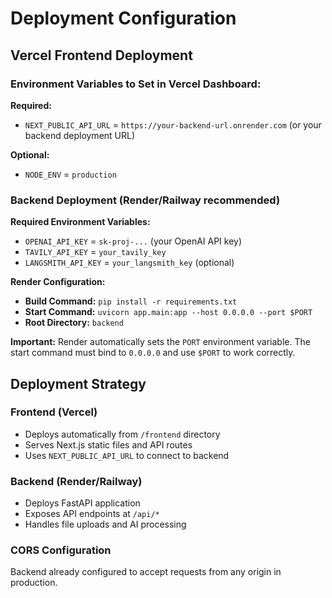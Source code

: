 # Deployment Configuration

## Vercel Frontend Deployment

### Environment Variables to Set in Vercel Dashboard:

**Required:**
- `NEXT_PUBLIC_API_URL` = `https://your-backend-url.onrender.com` (or your backend deployment URL)

**Optional:**
- `NODE_ENV` = `production`

### Backend Deployment (Render/Railway recommended)

**Required Environment Variables:**
- `OPENAI_API_KEY` = `sk-proj-...` (your OpenAI API key)
- `TAVILY_API_KEY` = `your_tavily_key`
- `LANGSMITH_API_KEY` = `your_langsmith_key` (optional)

**Render Configuration:**
- **Build Command:** `pip install -r requirements.txt`
- **Start Command:** `uvicorn app.main:app --host 0.0.0.0 --port $PORT`
- **Root Directory:** `backend`

**Important:** Render automatically sets the `PORT` environment variable. The start command must bind to `0.0.0.0` and use `$PORT` to work correctly.

## Deployment Strategy

### Frontend (Vercel)
- Deploys automatically from `/frontend` directory
- Serves Next.js static files and API routes
- Uses `NEXT_PUBLIC_API_URL` to connect to backend

### Backend (Render/Railway)
- Deploys FastAPI application
- Exposes API endpoints at `/api/*`
- Handles file uploads and AI processing

### CORS Configuration
Backend already configured to accept requests from any origin in production.
